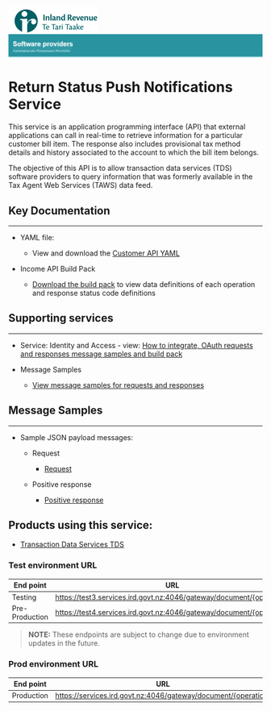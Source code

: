 ![IRD logo](../Images/IRlogo.gif)
![Software Dev](../Images/SoftwareDev.png)

# Return Status Push Notifications Service 

This service is an application programming interface (API) that external applications can call in real-time to retrieve information for a particular customer bill item. The response also includes provisional tax method details and history associated to the account to which the bill item belongs. 
 
The objective of this API is to allow transaction data services (TDS) software providers to query information that was formerly available in the Tax Agent Web Services (TAWS) data feed. 


## Key Documentation
---
- YAML file:
	- View and download the [Customer API YAML](Customer%20API.yaml)

- Income API Build Pack 
	- [Download the build pack](Build%20pack%20-%20Bill%20API.pdf) to view data definitions of each operation and response status code definitions
	
## Supporting services
---
- Service: Identity and Access - view: [How to integrate, OAuth requests and responses message samples and build pack](../Service%20-%20Identity%20and%20Access/Latest/)	
	
- Message Samples
	* [View message samples for requests and responses](#-message-samples)

## Message Samples
---
* Sample JSON payload messages:
	* Request
		* [Request](sample%20messages/request.json)
			
	* Positive response
	    * [Positive response](sample%20messages/response_positive_response.json)			
	
## Products using this service:
* [Transaction Data Services TDS](../Product%20-%20Transaction%20Data%20Services/)

### Test environment URL
| End point|  URL|
|--|--|
| Testing | https://test3.services.ird.govt.nz:4046/gateway/document/{operation}|    
| Pre-Production | https://test4.services.ird.govt.nz:4046/gateway/document/{operation} | 

>**NOTE:** These endpoints are subject to change due to environment updates in the future. 

### Prod environment URL
| End point|  URL|
|--|--|
| Production | https://services.ird.govt.nz:4046/gateway/document/{operation} |
